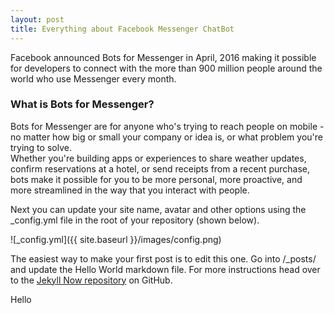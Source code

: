 ```yaml
---
layout: post
title: Everything about Facebook Messenger ChatBot
---
```


Facebook announced Bots for Messenger in April, 2016 making it possible for developers to connect with the more than 900 million people around the world who use Messenger every month.  
  
  
### What is Bots for Messenger?  
Bots for Messenger are for anyone who's trying to reach people on mobile - no matter how big or small your company or idea is, or what problem you're trying to solve.   
Whether you're building apps or experiences to share weather updates, confirm reservations at a hotel, or send receipts from a recent purchase, bots make it possible for you to be more personal, more proactive, and more streamlined in the way that you interact with people.

Next you can update your site name, avatar and other options using the _config.yml file in the root of your repository (shown below).

![_config.yml]({{ site.baseurl }}/images/config.png)

The easiest way to make your first post is to edit this one. Go into /_posts/ and update the Hello World markdown file. For more instructions head over to the [Jekyll Now repository](https://github.com/barryclark/jekyll-now) on GitHub.

Hello
